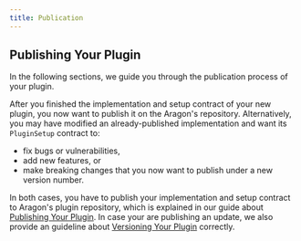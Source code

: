```yaml
---
title: Publication
---
```


## Publishing Your Plugin

In the following sections, we guide you through the publication process of your plugin.

After you finished the implementation and setup contract of your new plugin, you now want to publish it on the Aragon's repository.
Alternatively, you may have modified an already-published implementation and want its `PluginSetup` contract to:

- fix bugs or vulnerabilities,
- add new features, or
- make breaking changes that you now want to publish under a new version number.

In both cases, you have to publish your implementation and setup contract to Aragon's plugin repository, which is explained in our guide about [Publishing Your Plugin](01-publishing-process.md).
In case your are publishing an update, we also provide an guideline about [Versioning Your Plugin](02-versioning.md) correctly.
